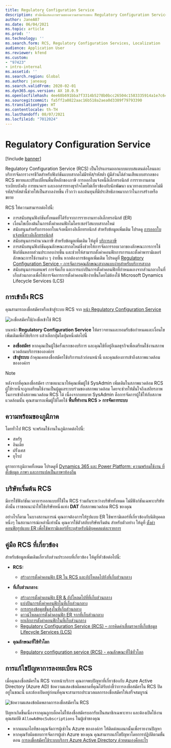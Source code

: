 ```yaml
---
title: Regulatory Configuration Service
description: หัวข้อนี้แสดงภาพรวมของความสามารถของ Regulatory Configuration Service (RCS) และอธิบายวิธีการเข้าถึงบริการ
author: JaneA07
ms.date: 06/04/2021
ms.topic: article
ms.prod: ''
ms.technology: ''
ms.search.form: RCS, Regulatory Configuration Services, Localization
audience: Application User
ms.reviewer: kfend
ms.custom:
- "97423"
- intro-internal
ms.assetid: ''
ms.search.region: Global
ms.author: janeaug
ms.search.validFrom: 2020-02-01
ms.dyn365.ops.version: AX 10.0.9
ms.openlocfilehash: 4ee68b691bba7f3314b5278b0bcc26504c1583335914a1e7c645abd5303f02c6
ms.sourcegitcommit: fa5ff2a0822aac16b518a2aea0d3389f79793390
ms.translationtype: HT
ms.contentlocale: th-TH
ms.lasthandoff: 08/07/2021
ms.locfileid: "7012024"
---
```

# <a name="regulatory-configuration-service"></a>Regulatory Configuration Service

[!include [banner](../includes/banner.md)]

Regulatory Configuration Service (RCS) เป็นโปรแกรมออกแบบแบบสแตนด์อโลนและบริการจัดการวงจรชีวิตสำหรับฟังก์ชันแบบสากลไม่มีรหัส/รหัสต่ำ ผู้มีส่วนได้ส่วนเสียแบบสากลของ RCS ขยายและปรับเปลี่ยนพื้นที่หลักของภาษี การออกใบแจ้งหนี้อิเล็กทรอนิกส์ การรายงานตามระเบียบบังคับ การธนาคาร และเอกสารทางธุรกิจโดยไม่เกี่ยวข้องกับนักพัฒนา แนวทางแบบสากลไม่มีรหัส/รหัสต่านี้ช่วยให้เป็นสากลง่ายขึ้น เร็วกว่า และต้นทุนที่มีประสิทธิภาพมากกว่าในการสร้างหรือขยาย

RCS ให้ความสามารถต่อไปนี้:

- การสนับสนุนฟังก์ชันทั้งหมดที่ได้รับจากการรายงานทางอิเล็กทรอนิกส์ (ER)
- เงื่อนไขเบื้องต้นในการตั้งค่าคอนฟิกไมโครเซอร์วิสแบบสากลใหม่
- สนับสนุนสำหรับการออกใบแจ้งหนี้ทางอิเล็กทรอนิกส์ สำหรับข้อมูลเพิ่มเติม โปรดดู [การออกใบแจ้งหนี้ทางอิเล็กทรอนิกส์](/dynamics365-release-plan/2021wave1/finance-operations/dynamics365-finance/electronic-invoicing-add-on-dynamics-365-ga)
- สนับสนุนการคํานวณภาษี สำหรับข้อมูลเพิ่มเติม ให้ดูที่ [บริการภาษี](/dynamics365-release-plan/2021wave1/finance-operations/dynamics365-finance/tax-service-preview)
- การสนับสนุนฟังก์ชันคุณลักษณะสากลใหม่ซึ่งช่วยให้การจัดการรอบเวลาของลักษณะการการใช้ฟังก์ชันหลายส่วนประกอบง่ายขึ้น และช่วยให้สามารถตั้งค่าคอนฟิกการการและตั้งค่าพารามิเตอร์ลักษณะการใช้งานต่าง ๆ ง่ายขึ้น หากต้องการข้อมูลเพิ่มเติม โปรดดูที่ [Regulatory Configuration Service – การจัดการคุณลักษณะสากลแบบง่ายสำหรับบริการสากล](/dynamics365-release-plan/2021wave1/finance-operations/dynamics365-finance/regulatory-configuration-service-simplified-globalization-feature-management-globalization-services)
- สนับสนุนการเผยแพร่ การจัดเก็บ และการแบ่งปันการตั้งค่าคอนฟิกที่กําหนดเองจากส่วนกลางในที่เก็บส่วนกลางเพื่อให้การจัดการการตั้งค่าคอนฟิกง่ายขึ้นโดยไม่ต้องใช้ Microsoft Dynamics Lifecycle Services (LCS)

## <a name="access-rcs"></a>การเข้าถึง RCS

คุณสามารถลงชื่อสมัครหรือเข้าสู่ระบบ RCS จาก [หน้า Regulatory Configuration Service](https://marketing.configure.global.dynamics.com/)

![ลงชื่อสมัครใช้/ลงชื่อเข้าใช้ RCS](media/202103_RCS%20Marketing%20page_updated_1.jpg)

บนหน้า **Regulatory Configuration Service** ให้ตรวจทานและยอมรับข้อกําหนดและเงื่อนไขเพิ่มเติมเพื่อใช้บริการ แล้วเลือกปุ่มใดปุ่มหนึ่งต่อไปนี้

- **ลงชื่อสมัคร** หากคุณเป็นผู้ใช้ครั้งแรกของบริการ และคุณใช้ที่อยู่อีเมลธุรกิจเพื่อเตรียมใช้งานสภาพแวดล้อมบริการขององค์กร
- **เข้าสู่ระบบ** ถ้าคุณเคยลงชื่อสมัครใช้บริการแล้วก่อนหน้านี้ และคุณต้องการเข้าถึงสภาพแวดล้อมขององค์กร

> [!NOTE] 
> หลังจากที่คุณลงชื่อสมัคร เราขอแนะนาให้คุณเพิ่มผู้ใช้ SysAdmin เพิ่มเติมในสภาพแวดล้อม RCS ผู้ใช้รายนี้จะถูกเตรียมใช้งานเป็นผู้ดูแลระบบร่วมของสภาพแวดล้อม โดยจะช่วยให้มั่นใจถึงเสถียรภาพในการเข้าถึงสภาพแวดล้อม RCS ได้ เนื่องจากบทบาท SysAdmin คือการจัดการผู้ใช้ให้กับสภาพแวดล้อมนั้น คุณสามารถเพิ่มผู้ใช้โดยใช้ **พื้นที่ทำงาน RCS > การจัดการระบบ**

## <a name="regional-availability"></a>ความพร้อมของภูมิภาค

โดยทั่วไป RCS จะพร้อมใช้งานในภูมิภาคต่อไปนี้:

- สหรัฐ
- อินเดีย
- ฝรั่งเศส
- ยุโรป

ดูรายการภูมิภาคทั้งหมด โปรดดูที่ [Dynamics 365 และ Power Platform: ความพร้อมใช้งาน ที่ตั้งข้อมูล ภาษา และการแปลเป็นภาษาท้องถิ่น](https://aka.ms/dynamics_365_international_availability_deck)

## <a name="rcs-default-company"></a>บริษัทเริ่มต้น RCS

มีการใช้ฟังก์ชันเวลาการออกแบบที่ใช้ใน RCS ร่วมกันระหว่างบริษัททั้งหมด ไม่มีฟังก์ชันเฉพาะบริษัท ดังนั้น เราขอแนะนำให้ใช้บริษัทหนึ่งแห่ง **DAT** กับสภาพแวดล้อม RCS ของคุณ

อย่างไรก็ตาม ในบางสถานการณ์ คุณอาจต้องการให้รูปแบบ ER ใช้พารามิเตอร์ที่เกี่ยวข้องกับนิติบุคคลหนึ่งๆ ในสถานการณ์เหล่านี้เท่านั้น คุณควรใช้ตัวสลับบริษัทเริ่มต้น สำหรับตัวอย่าง ให้ดูที่ [ตั้งค่าคอนฟิกรูปแบบ ER เพื่อใช้พารามิเตอร์ที่ระบุสำหรับนิติบุคคลแต่ละรายการ](../../fin-ops-core/dev-itpro/analytics/er-app-specific-parameters-configure-format.md)

## <a name="related-rcs-documentation"></a>คู่มือ RCS ที่เกี่ยวข้อง

สำหรับข้อมูลเพิ่มเติมเกี่ยวกับส่วนประกอบที่เกี่ยวข้อง ให้ดูที่หัวข้อต่อไปนี้:

- **RCS:**

    - [สร้างการตั้งค่าคอนฟิก ER ใน RCS และอัปโหลดไปยังที่เก็บส่วนกลาง](rcs-global-repo-upload.md)

- **ที่เก็บส่วนกลาง:**

    - [สร้างการตั้งค่าคอนฟิก ER & อัปโหลดไปที่ที่เก็บส่วนกลาง](rcs-global-repo-upload.md)
    - [แบ่งปันการตั้งค่าคอนฟิกในที่เก็บส่วนกลาง](rcs-global-repo-share-configuration.md)
    - [การกรองข้อมูลขั้นสูงในที่เก็บส่วนกลาง](enhanced-filtering-global-repo.md)
    - [ดาวน์โหลดการตั้งค่าคอนฟิก ER จากที่เก็บส่วนกลาง](../../fin-ops-core/dev-itpro/analytics/er-download-configurations-global-repo.md)
    - [ยกเลิกการตั้งค่าคอนฟิกในที่เก็บส่วนกลาง](discontinuing-configurations-rcs-global-repo.md)
    - [Regulatory Configuration Service (RCS) – การคิดค่าเสื่อมราคาที่เก็บข้อมูล Lifecycle Services (LCS)](rcs-lcs-repo-dep-faq.md)

- **คุณลักษณะที่ใช้ทั่วโลก**

    - [Regulatory configuration service (RCS) - คุณลักษณะที่ใช้ทั่วโลก](/dynamics365-release-plan/2021wave1/finance-operations/dynamics365-finance/regulatory-configuration-service-simplified-globalization-feature-management-globalization-services)


## <a name="troubleshooting-rcs-sign-up"></a>การแก้ไขปัญหาการลงทะเบียน RCS

เมื่อคุณลงชื่อสมัครใน RCS จากหน้าบริการ คุณอาจพบปัญหาที่เกี่ยวข้องกับ Azure Active Directory (Azure AD) ข้อความแสดงข้อผิดพลาดที่คุณได้รับบ่งชี้ว่าการลงชื่อสมัครใน RCS ปิดอยู่ในขณะนี้ และต้องเปิดอยู่ก่อนที่คุณจะสามารถประมวลผลการลงชื่อสมัครให้เสร็จสมบูรณ์

![ข้อความแสดงข้อผิดพลาดการลงชื่อสมัครใน RCS](media/01_RCSSignUpError.jpg)

ปัญหาเกิดขึ้นเนื่องจากคุณถูกบล็อคไม่ให้ลงชื่อสมัครบอกรับเป็นสมาชิกเฉพาะทาง และต้องเปิดใช้งานคุณสมบัติ `AllowAdHocSubscriptions` ในผู้เช่าของคุณ 

- หากแผนกไอทีของคุณจัดการผู้เช่าใน Azure ขององค์กร ให้ติดต่อแผนกนั้นเพื่อรายงานปัญหา
- หากคุณรับผิดชอบการจัดการผู้เช่า Azure ของคุณ คุณสามารถแก้ไขปัญหาโดยการปฏิบัติตามขั้นตอน [การลงชื่อสมัครใช้ระบบบริการ Azure Active Directory ด้วยตนเองคืออะไร](/azure/active-directory/enterprise-users/directory-self-service-signup#how-do-i-control-self-service-settings)
